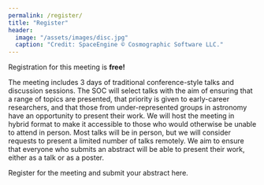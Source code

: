 ```yaml
---
permalink: /register/
title: "Register"
header:
  image: "/assets/images/disc.jpg"
  caption: "Credit: SpaceEngine © Cosmographic Software LLC."
---
```


Registration for this meeting is **free!** 

The meeting includes 3 days of traditional conference-style talks and discussion sessions. The SOC will select talks with the aim of ensuring that a range of topics are presented, that priority is given to early-career researchers, and that those from under-represented groups in astronomy have an opportunity to present their work. We will host the meeting in hybrid format to make it accessible to those who would otherwise be unable to attend in person. Most talks will be in person, but we will consider requests to present a limited number of talks remotely. We aim to ensure that everyone who submits an abstract will be able to present their work, either as a talk or as a poster.

Register for the meeting and submit your abstract here.
